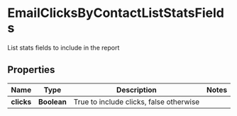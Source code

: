 

# EmailClicksByContactListStatsFields

List stats fields to include in the report
## Properties

Name | Type | Description | Notes
------------ | ------------- | ------------- | -------------
**clicks** | **Boolean** | True to include clicks, false otherwise | 



